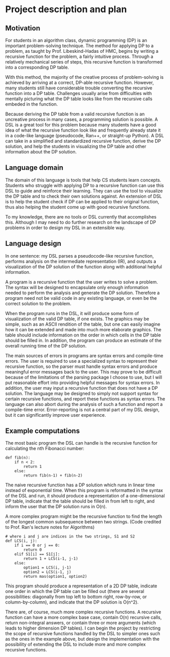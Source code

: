 # Project description and plan

## Motivation

For students in an algorithm class, dynamic programming (DP) is an important problem-solving technique. The method for applying DP to a problem, as taught by Prof. Libeskind-Hadas of HMC, begins by writing a recursive function for the problem, a fairly intuitive process. Through a relatively mechanical series of steps, this recursive function is transformed into a corresponding DP table.

With this method, the majority of the creative process of problem-solving is achieved by arriving at a correct, DP-able recursive function. However, many students still have considerable trouble converting the recursive function into a DP table. Challenges usually arise from difficulties with mentally picturing what the DP table looks like from the recursive calls embeded in the function.

Because deriving the DP table from a valid recursive function is an uncreative process in many cases, a programming solution is possible. A DSL is a great tool for this problem because many students have a good idea of what the recursive function look like and frequently already state it in a code-like language (pseudocode, Ran++, or straight-up Python). A DSL can take in a simplified and standardized recursive function, derive the DP solution, and help the students in visualizing the DP table and other information about the DP solution.

## Language domain

The domain of this language is tools that help CS students learn concepts. Students who struggle with applying DP to a recursive function can use this DSL to guide and reinforce their learning. They can use the tool to visualize the DP table and to check their own solutions against. An extension of DSL is to help the student check if DP can be applied to their original function, thus also helping the student come up with good recursive functions.

To my knowledge, there are no tools or DSL currently that accomplishes this. Although I may need to do further research on the landscape of DP problems in order to design my DSL in an extensible way.

## Language design

In one sentence: my DSL parses a pseudocode-like recursive function, performs analysis on the intermediate representation (IR), and outputs a visualization of the DP solution of the function along with additional helpful information.

A program is a recursive function that the user writes to solve a problem. The syntax will be designed to encapsulate only enough information needed to perform the analysis and generate the DP solution. Therefore a program need not be valid code in any existing language, or even be the correct solution to the problem.

When the program runs in the DSL, it will produce some form of visualization of the valid DP table, if one exists. The graphics may be simple, such as an ASCII rendition of the table, but one can easily imagine how it can be extended and made into much more elaborate graphics. The table should include information on the order in which cells in the DP table should be filled in. In addition, the program can produce an estimate of the overall running time of the DP solution.

The main sources of errors in programs are syntax errors and compile-time errors. The user is required to use a specialized syntax to represent their recursive function, so the parser must handle syntax errors and produce meaningful error messages back to the user. This may prove to be difficult because of the limitations of the parsing package I choose to use, but I will put reasonable effort into providing helpful messages for syntax errors. In addition, the user may input a recursive function that does not have a DP solution. The language may be designed to simply not support syntax for certain recursive functions, and report these functions as syntax errors. The language can also abort during the analysis of such a function and report a compile-time error. Error-reporting is not a central part of my DSL design, but it can significantly improve user experience.

## Example computations

The most basic program the DSL can handle is the recursive function for calculating the nth Fibonacci number:

```
def fib(n):
	if n < 2:
		return 1
	else:
		return fib(n-1) + fib(n-2)
```

The naive recursive function has a DP solution which runs in linear time instead of exponential time. When this program is reformatted in the syntax of the DSL and run, it should produce a representation of a one-dimensional DP table, indicate that the table should be filled in from left to right, and inform the user that the DP solution runs in O(n).

A more complex program might be the recursive function to find the length of the longest common subsequence between two strings. (Code credited to Prof. Ran's lecture notes for Algorithms)

```
# where i and j are indices in the two strings, S1 and S2
def LCS(i, j):
	if i == 0 or j == 0:
		return 0
	elif S1[i] == S1[j]:
		return 1 + LCS(i-1, j-1)
	else:
		option1 = LCS(i, j-1)
		option2 = LCS(i-1, j)
		return mas(option1, option2)
```

This program should produce a representation of a 2D DP table, indicate one order in which the DP table can be filled out (there are several possibilities: diagonally from top left to bottom right, row-by-row, or column-by-column), and indicate that the DP solution is O(n^2).

There are, of course, much more complex recursive functions. A recursive function can have a more complex base case, contain O(n) recursive calls, return non-integral answers, or contain three or more arguments (which leads to higher dimension DP tables). I can begin the project by restricting the scope of recursive functions handled by the DSL to simpler ones such as the ones in the example above, but design the implementation with the possibility of extending the DSL to include more and more complex recursive functions.



